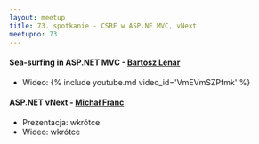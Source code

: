 ```yaml
---
layout: meetup
title: 73. spotkanie - CSRF w ASP.NE MVC, vNext
meetupno: 73
---
```


#### Sea-surfing in ASP.NET MVC  - [Bartosz Lenar](https://twitter.com/bartoszlenar)
* Wideo: {% include youtube.md video_id='VmEVmSZPfmk' %}

#### ASP.NET vNext - [Michał Franc](https://twitter.com/lukaszgasior)
* Prezentacja: wkrótce
* Wideo: wkrótce
